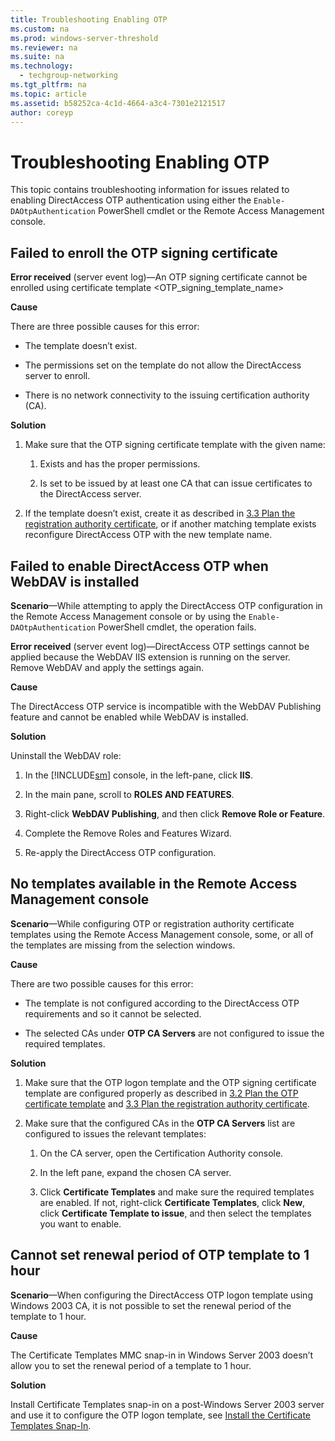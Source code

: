 ```yaml
---
title: Troubleshooting Enabling OTP
ms.custom: na
ms.prod: windows-server-threshold
ms.reviewer: na
ms.suite: na
ms.technology: 
  - techgroup-networking
ms.tgt_pltfrm: na
ms.topic: article
ms.assetid: b58252ca-4c1d-4664-a3c4-7301e2121517
author: coreyp
---
```

# Troubleshooting Enabling OTP
This topic contains troubleshooting information for issues related to enabling DirectAccess OTP authentication using either the `Enable-DAOtpAuthentication` PowerShell cmdlet or the Remote Access Management console.  
  
## Failed to enroll the OTP signing certificate  
**Error received** \(server event log\)—An OTP signing certificate cannot be enrolled using certificate template <OTP\_signing\_template\_name>  
  
**Cause**  
  
There are three possible causes for this error:  
  
-   The template doesn’t exist.  
  
-   The permissions set on the template do not allow the DirectAccess server to enroll.  
  
-   There is no network connectivity to the issuing certification authority \(CA\).  
  
**Solution**  
  
1.  Make sure that the OTP signing certificate template with the given name:  
  
    1.  Exists and has the proper permissions.  
  
    2.  Is set to be issued by at least one CA that can issue certificates to the DirectAccess server.  
  
2.  If the template doesn’t exist, create it as described in [3.3 Plan the registration authority certificate](assetId:///15df37b5-5056-4b8f-9343-0984d59635ca#bkmk_3_3_RA_Cert), or if another matching template exists reconfigure DirectAccess OTP with the new template name.  
  
## Failed to enable DirectAccess OTP when WebDAV is installed  
**Scenario**—While attempting to apply the DirectAccess OTP configuration in the Remote Access Management console or by using the `Enable-DAOtpAuthentication` PowerShell cmdlet, the operation fails.  
  
**Error received** \(server event log\)—DirectAccess OTP settings cannot be applied because the WebDAV IIS extension is running on the server. Remove WebDAV and apply the settings again.  
  
**Cause**  
  
The DirectAccess OTP service is incompatible with the WebDAV Publishing feature and cannot be enabled while WebDAV is installed.  
  
**Solution**  
  
Uninstall the WebDAV role:  
  
1.  In the [!INCLUDE[sm](../Token/sm_md.md)] console, in the left\-pane, click **IIS**.  
  
2.  In the main pane, scroll to **ROLES AND FEATURES**.  
  
3.  Right\-click **WebDAV Publishing**, and then click **Remove Role or Feature**.  
  
4.  Complete the Remove Roles and Features Wizard.  
  
5.  Re\-apply the DirectAccess OTP configuration.  
  
## No templates available in the Remote Access Management console  
**Scenario**—While configuring OTP or registration authority certificate templates using the Remote Access Management console, some, or all of the templates are missing from the selection windows.  
  
**Cause**  
  
There are two possible causes for this error:  
  
-   The template is not configured according to the DirectAccess OTP requirements and so it cannot be selected.  
  
-   The selected CAs under **OTP CA Servers** are not configured to issue the required templates.  
  
**Solution**  
  
1.  Make sure that the OTP logon template and the OTP signing certificate template are configured properly as described in [3.2 Plan the OTP certificate template](assetId:///15df37b5-5056-4b8f-9343-0984d59635ca#bkmk_3_2_OTP_Cert) and [3.3 Plan the registration authority certificate](assetId:///15df37b5-5056-4b8f-9343-0984d59635ca#bkmk_3_3_RA_Cert).  
  
2.  Make sure that the configured CAs in the **OTP CA Servers** list are configured to issues the relevant templates:  
  
    1.  On the CA server, open the Certification Authority console.  
  
    2.  In the left pane, expand the chosen CA server.  
  
    3.  Click **Certificate Templates** and make sure the required templates are enabled. If not, right\-click **Certificate Templates**, click **New**, click **Certificate Template to issue**, and then select the templates you want to enable.  
  
## Cannot set renewal period of OTP template to 1 hour  
**Scenario**—When configuring the DirectAccess OTP logon template using Windows 2003 CA, it is not possible to set the renewal period of the template to 1 hour.  
  
**Cause**  
  
The Certificate Templates MMC snap\-in in Windows Server 2003 doesn’t allow you to set the renewal period of a template to 1 hour.  
  
**Solution**  
  
Install Certificate Templates snap\-in on a post\-Windows Server 2003 server and use it to configure the OTP logon template, see [Install the Certificate Templates Snap-In](http://technet.microsoft.com/library/cc732445.aspx).  
  
